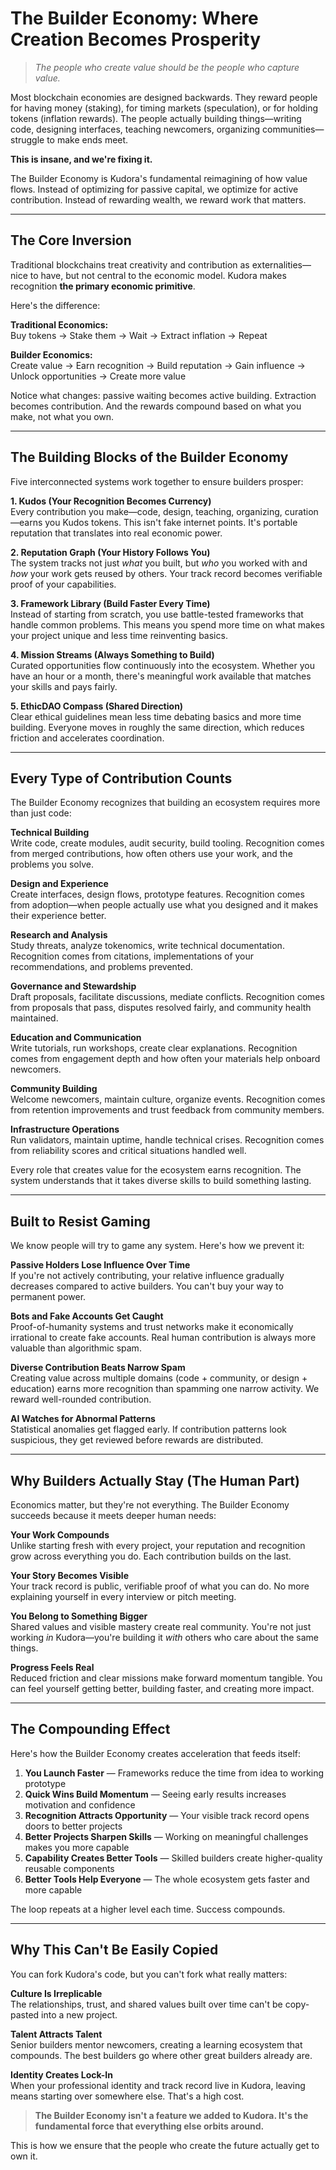 # The Builder Economy: Where Creation Becomes Prosperity

> *The people who create value should be the people who capture value.*

Most blockchain economies are designed backwards. They reward people for having money (staking), for timing markets (speculation), or for holding tokens (inflation rewards). The people actually building things—writing code, designing interfaces, teaching newcomers, organizing communities—struggle to make ends meet.

**This is insane, and we're fixing it.**

The Builder Economy is Kudora's fundamental reimagining of how value flows. Instead of optimizing for passive capital, we optimize for active contribution. Instead of rewarding wealth, we reward work that matters.

---

## The Core Inversion

Traditional blockchains treat creativity and contribution as externalities—nice to have, but not central to the economic model. Kudora makes recognition **the primary economic primitive**.

Here's the difference:

**Traditional Economics:**  
Buy tokens → Stake them → Wait → Extract inflation → Repeat

**Builder Economics:**  
Create value → Earn recognition → Build reputation → Gain influence → Unlock opportunities → Create more value

Notice what changes: passive waiting becomes active building. Extraction becomes contribution. And the rewards compound based on what you make, not what you own.

---

## The Building Blocks of the Builder Economy

Five interconnected systems work together to ensure builders prosper:

**1. Kudos (Your Recognition Becomes Currency)**  
Every contribution you make—code, design, teaching, organizing, curation—earns you Kudos tokens. This isn't fake internet points. It's portable reputation that translates into real economic power.

**2. Reputation Graph (Your History Follows You)**  
The system tracks not just *what* you built, but *who* you worked with and *how* your work gets reused by others. Your track record becomes verifiable proof of your capabilities.

**3. Framework Library (Build Faster Every Time)**  
Instead of starting from scratch, you use battle-tested frameworks that handle common problems. This means you spend more time on what makes your project unique and less time reinventing basics.

**4. Mission Streams (Always Something to Build)**  
Curated opportunities flow continuously into the ecosystem. Whether you have an hour or a month, there's meaningful work available that matches your skills and pays fairly.

**5. EthicDAO Compass (Shared Direction)**  
Clear ethical guidelines mean less time debating basics and more time building. Everyone moves in roughly the same direction, which reduces friction and accelerates coordination.

---

## Every Type of Contribution Counts

The Builder Economy recognizes that building an ecosystem requires more than just code:

**Technical Building**  
Write code, create modules, audit security, build tooling. Recognition comes from merged contributions, how often others use your work, and the problems you solve.

**Design and Experience**  
Create interfaces, design flows, prototype features. Recognition comes from adoption—when people actually use what you designed and it makes their experience better.

**Research and Analysis**  
Study threats, analyze tokenomics, write technical documentation. Recognition comes from citations, implementations of your recommendations, and problems prevented.

**Governance and Stewardship**  
Draft proposals, facilitate discussions, mediate conflicts. Recognition comes from proposals that pass, disputes resolved fairly, and community health maintained.

**Education and Communication**  
Write tutorials, run workshops, create clear explanations. Recognition comes from engagement depth and how often your materials help onboard newcomers.

**Community Building**  
Welcome newcomers, maintain culture, organize events. Recognition comes from retention improvements and trust feedback from community members.

**Infrastructure Operations**  
Run validators, maintain uptime, handle technical crises. Recognition comes from reliability scores and critical situations handled well.

Every role that creates value for the ecosystem earns recognition. The system understands that it takes diverse skills to build something lasting.

---

## Built to Resist Gaming

We know people will try to game any system. Here's how we prevent it:

**Passive Holders Lose Influence Over Time**  
If you're not actively contributing, your relative influence gradually decreases compared to active builders. You can't buy your way to permanent power.

**Bots and Fake Accounts Get Caught**  
Proof-of-humanity systems and trust networks make it economically irrational to create fake accounts. Real human contribution is always more valuable than algorithmic spam.

**Diverse Contribution Beats Narrow Spam**  
Creating value across multiple domains (code + community, or design + education) earns more recognition than spamming one narrow activity. We reward well-rounded contribution.

**AI Watches for Abnormal Patterns**  
Statistical anomalies get flagged early. If contribution patterns look suspicious, they get reviewed before rewards are distributed.

---

## Why Builders Actually Stay (The Human Part)

Economics matter, but they're not everything. The Builder Economy succeeds because it meets deeper human needs:

**Your Work Compounds**  
Unlike starting fresh with every project, your reputation and recognition grow across everything you do. Each contribution builds on the last.

**Your Story Becomes Visible**  
Your track record is public, verifiable proof of what you can do. No more explaining yourself in every interview or pitch meeting.

**You Belong to Something Bigger**  
Shared values and visible mastery create real community. You're not just working *in* Kudora—you're building it *with* others who care about the same things.

**Progress Feels Real**  
Reduced friction and clear missions make forward momentum tangible. You can feel yourself getting better, building faster, and creating more impact.

---

## The Compounding Effect

Here's how the Builder Economy creates acceleration that feeds itself:

1. **You Launch Faster** — Frameworks reduce the time from idea to working prototype
2. **Quick Wins Build Momentum** — Seeing early results increases motivation and confidence  
3. **Recognition Attracts Opportunity** — Your visible track record opens doors to better projects
4. **Better Projects Sharpen Skills** — Working on meaningful challenges makes you more capable
5. **Capability Creates Better Tools** — Skilled builders create higher-quality reusable components
6. **Better Tools Help Everyone** — The whole ecosystem gets faster and more capable

The loop repeats at a higher level each time. Success compounds.

---

## Why This Can't Be Easily Copied

You can fork Kudora's code, but you can't fork what really matters:

**Culture Is Irreplicable**  
The relationships, trust, and shared values built over time can't be copy-pasted into a new project.

**Talent Attracts Talent**  
Senior builders mentor newcomers, creating a learning ecosystem that compounds. The best builders go where other great builders already are.

**Identity Creates Lock-In**  
When your professional identity and track record live in Kudora, leaving means starting over somewhere else. That's a high cost.

> **The Builder Economy isn't a feature we added to Kudora. It's the fundamental force that everything else orbits around.**

This is how we ensure that the people who create the future actually get to own it.
